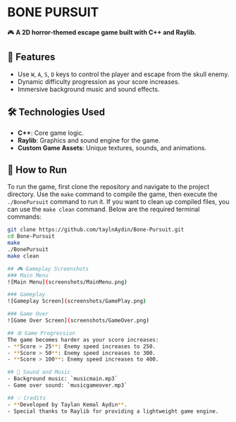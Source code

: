# BONE PURSUIT

🎮 **A 2D horror-themed escape game built with C++ and Raylib.**

## 🚀 Features
- Use `W`, `A`, `S`, `D` keys to control the player and escape from the skull enemy.
- Dynamic difficulty progression as your score increases.
- Immersive background music and sound effects.

## 🛠️ Technologies Used
- **C++**: Core game logic.
- **Raylib**: Graphics and sound engine for the game.
- **Custom Game Assets**: Unique textures, sounds, and animations.

## 📖 How to Run
To run the game, first clone the repository and navigate to the project directory. Use the `make` command to compile the game, then execute the `./BonePursuit` command to run it. If you want to clean up compiled files, you can use the `make clean` command. Below are the required terminal commands:

```bash
git clone https://github.com/taylnAydin/Bone-Pursuit.git
cd Bone-Pursuit
make
./BonePursuit
make clean

## 🎮 Gameplay Screenshots
### Main Menu
![Main Menu](screenshots/MainMenu.png)

### Gameplay
![Gameplay Screen](screenshots/GamePlay.png)

### Game Over
![Game Over Screen](screenshots/GameOver.png)

## ⚙️ Game Progression
The game becomes harder as your score increases:
- **Score > 25**: Enemy speed increases to 250.
- **Score > 50**: Enemy speed increases to 300.
- **Score > 100**: Enemy speed increases to 400.

## 🎵 Sound and Music
- Background music: `musicmain.mp3`
- Game over sound: `musicgameover.mp3`

## 💡 Credits
- **Developed by Taylan Kemal Aydın**.
- Special thanks to Raylib for providing a lightweight game engine.


